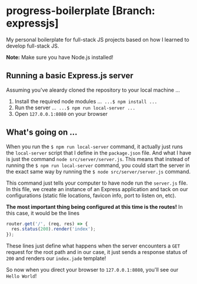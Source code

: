 # progress-boilerplate [Branch: expressjs]
My personal boilerplate for full-stack JS projects based on how I learned to
develop full-stack JS.

**Note:** Make sure you have Node.js installed!

## Running a basic Express.js server
Assuming you've aleardy cloned the repository to your local machine ...

1. Install the required node modules
...```
...$ npm install
...```
2. Run the server
...```
...$ npm run local-server
...```
3. Open `127.0.0.1:8080` on your browser

## What's going on ...
When you run the `$ npm run local-server` command, it actually just runs the
`local-server` script that I define in the `package.json` file. And what I have
is just the command `node src/server/server.js`. This means that instead of
running the `$ npm run local-server` command, you could start the server in the
exact same way by running the `$ node src/server/server.js` command.

This command just tells your computer to have node run the `server.js` file.
In this file, we create an instance of an Express application and tack on our
configurations (static file locations, favicon info, port to listen on, etc).

**The most important thing being configured at this time is the routes!** In
this case, it would be the lines
```javascript
router.get('/', (req, res) => {
  res.status(200).render('index');
});
```
These lines just define what happens when the server encounters a `GET` request
for the root path and in our case, it just sends a response status of `200` and
renders our `index.jade` template!

So now when you direct your browser to `127.0.0.1:8080`, you'll see our `Hello
World`!
